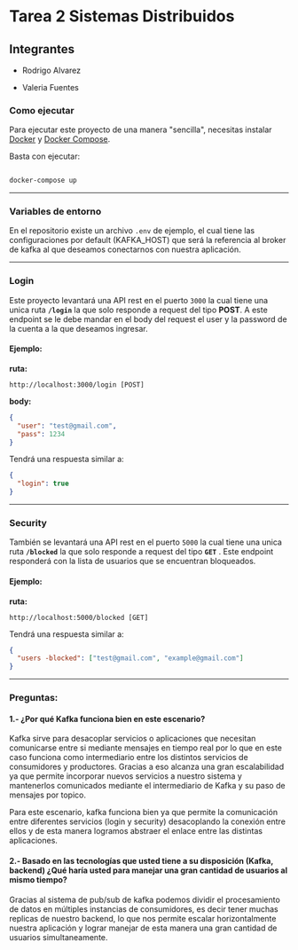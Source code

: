 # Tarea 2 Sistemas Distribuidos

## Integrantes

- Rodrigo Alvarez

- Valeria Fuentes

### Como ejecutar

Para ejecutar este proyecto de una manera "sencilla", necesitas instalar [Docker](https://docs.docker.com/get-docker/) y [Docker Compose](https://docs.docker.com/compose/install/).

Basta con ejecutar:

```sh

docker-compose up

```

---

### Variables de entorno

En el repositorio existe un archivo `.env` de ejemplo, el cual tiene las configuraciones por default (KAFKA_HOST) que será la referencia al broker de kafka al que deseamos conectarnos con nuestra aplicación.

---

### Login

Este proyecto levantará una API rest en el puerto `3000` la cual tiene una unica ruta **`/login`** la que solo responde a request del tipo **POST**. A este endpoint se le debe mandar en el body del request el user y la password de la cuenta a la que deseamos ingresar.

#### **Ejemplo:**

**ruta:**

```
http://localhost:3000/login [POST]
```

**body:**

```json
{
  "user": "test@gmail.com",
  "pass": 1234
}
```

Tendrá una respuesta similar a:

```json
{
  "login": true
}
```

---

### Security

También se levantará una API rest en el puerto `5000` la cual tiene una unica ruta **`/blocked`** la que solo responde a request del tipo **`GET`** . Este endpoint responderá con la lista de usuarios que se encuentran bloqueados.

#### **Ejemplo:**

**ruta:**

```
http://localhost:5000/blocked [GET]
```

Tendrá una respuesta similar a:

```json
{
  "users -blocked": ["test@gmail.com", "example@gmail.com"]
}
```

---

### Preguntas:

#### 1.- ¿Por qué Kafka funciona bien en este escenario?

Kafka sirve para desacoplar servicios o aplicaciones que necesitan comunicarse entre si mediante mensajes en tiempo real por lo que en este caso funciona como intermediario entre los distintos servicios de consumidores y productores. Gracias a eso alcanza una gran escalabilidad ya que permite incorporar nuevos servicios a nuestro sistema y mantenerlos comunicados mediante el intermediario de Kafka y su paso de mensajes por topico.

Para este escenario, kafka funciona bien ya que permite la comunicación entre diferentes servicios (login y security) desacoplando la conexión entre ellos y de esta manera logramos abstraer el enlace entre las distintas aplicaciones.

#### 2.- Basado en las tecnologías que usted tiene a su disposición (Kafka, backend) ¿Qué haría usted para manejar una gran cantidad de usuarios al mismo tiempo?

Gracias al sistema de pub/sub de kafka podemos dividir el procesamiento de datos en múltiples instancias de consumidores, es decir tener muchas replicas de nuestro backend, lo que nos permite escalar horizontalmente nuestra aplicación y lograr manejar de esta manera una gran cantidad de usuarios simultaneamente.
